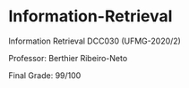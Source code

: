 # Information-Retrieval
Information Retrieval DCC030 (UFMG-2020/2)

Professor: Berthier Ribeiro-Neto

Final Grade: 99/100
